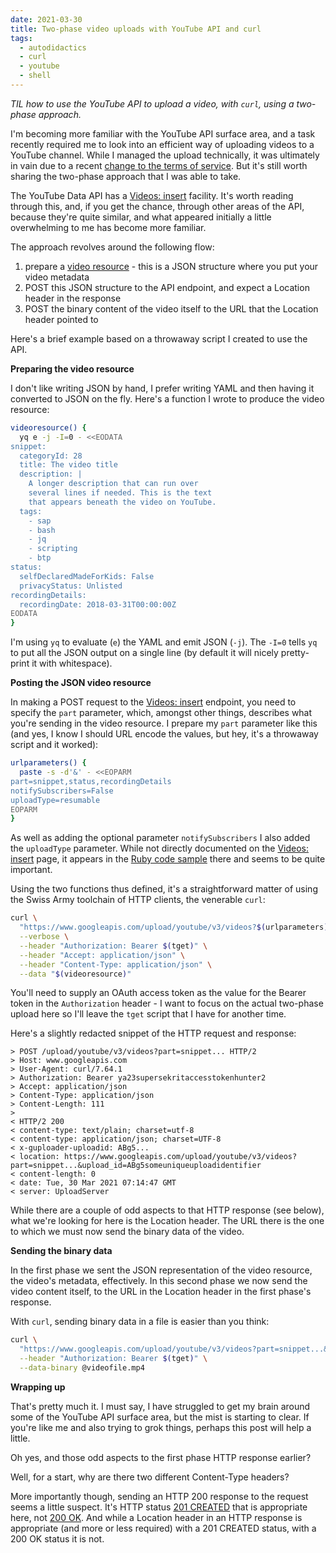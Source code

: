 ```yaml
---
date: 2021-03-30
title: Two-phase video uploads with YouTube API and curl
tags:
  - autodidactics
  - curl
  - youtube
  - shell
---
```


_TIL how to use the YouTube API to upload a video, with `curl`, using a two-phase approach._

I'm becoming more familiar with the YouTube API surface area, and a task recently required me to look into an efficient way of uploading videos to a YouTube channel. While I managed the upload technically, it was ultimately in vain due to a recent [change to the terms of service](https://developers.google.com/youtube/v3/revision_history#release_notes_07_28_2020). But it's still worth sharing the two-phase approach that I was able to take.

The YouTube Data API has a [Videos: insert](https://developers.google.com/youtube/v3/docs/videos/insert) facility. It's worth reading through this, and, if you get the chance, through other areas of the API, because they're quite similar, and what appeared initially a little overwhelming to me has become more familiar.

The approach revolves around the following flow:

1. prepare a [video resource](https://developers.google.com/youtube/v3/docs/videos#resource) - this is a JSON structure where you put your video metadata
1. POST this JSON structure to the API endpoint, and expect a Location header in the response
1. POST the binary content of the video itself to the URL that the Location header pointed to

Here's a brief example based on a throwaway script I created to use the API.

**Preparing the video resource**

I don't like writing JSON by hand, I prefer writing YAML and then having it converted to JSON on the fly. Here's a function I wrote to produce the video resource:

```bash
videoresource() {
  yq e -j -I=0 - <<EODATA
snippet:
  categoryId: 28
  title: The video title
  description: |
    A longer description that can run over
    several lines if needed. This is the text
    that appears beneath the video on YouTube.
  tags:
    - sap
    - bash
    - jq
    - scripting
    - btp
status:
  selfDeclaredMadeForKids: False
  privacyStatus: Unlisted
recordingDetails:
  recordingDate: 2018-03-31T00:00:00Z
EODATA
}
```

I'm using `yq` to evaluate (`e`) the YAML and emit JSON (`-j`). The `-I=0` tells `yq` to put all the JSON output on a single line (by default it will nicely pretty-print it with whitespace).

**Posting the JSON video resource**

In making a POST request to the [Videos: insert](https://developers.google.com/youtube/v3/docs/videos/insert) endpoint, you need to specify the `part` parameter, which, amongst other things, describes what you're sending in the video resource. I prepare my `part` parameter like this (and yes, I know I should URL encode the values, but hey, it's a throwaway script and it worked):

```bash
urlparameters() {
  paste -s -d'&' - <<EOPARM
part=snippet,status,recordingDetails
notifySubscribers=False
uploadType=resumable
EOPARM
}
```

As well as adding the optional parameter `notifySubscribers` I also added the `uploadType` parameter. While not directly documented on the [Videos: insert](https://developers.google.com/youtube/v3/docs/videos/insert) page, it appears in the [Ruby code sample](https://developers.google.com/youtube/v3/docs/videos/insert#ruby) there and seems to be quite important.

Using the two functions thus defined, it's a straightforward matter of using the Swiss Army toolchain of HTTP clients, the venerable `curl`:

```bash
curl \
  "https://www.googleapis.com/upload/youtube/v3/videos?$(urlparameters)" \
  --verbose \
  --header "Authorization: Bearer $(tget)" \
  --header "Accept: application/json" \
  --header "Content-Type: application/json" \
  --data "$(videoresource)"
```

You'll need to supply an OAuth access token as the value for the Bearer token in the `Authorization` header - I want to focus on the actual two-phase upload here so I'll leave the `tget` script that I have for another time.

Here's a slightly redacted snippet of the HTTP request and response:

```
> POST /upload/youtube/v3/videos?part=snippet... HTTP/2
> Host: www.googleapis.com
> User-Agent: curl/7.64.1
> Authorization: Bearer ya23supersekritaccesstokenhunter2
> Accept: application/json
> Content-Type: application/json
> Content-Length: 111
>
< HTTP/2 200
< content-type: text/plain; charset=utf-8
< content-type: application/json; charset=UTF-8
< x-guploader-uploadid: ABg5...
< location: https://www.googleapis.com/upload/youtube/v3/videos?part=snippet...&upload_id=ABg5someuniqueuploadidentifier
< content-length: 0
< date: Tue, 30 Mar 2021 07:14:47 GMT
< server: UploadServer
```

While there are a couple of odd aspects to that HTTP response (see below), what we're looking for here is the Location header. The URL there is the one to which we must now send the binary data of the video.

**Sending the binary data**

In the first phase we sent the JSON representation of the video resource, the video's metadata, effectively. In this second phase we now send the video content itself, to the URL in the Location header in the first phase's response.

With `curl`, sending binary data in a file is easier than you think:

```bash
curl \
  "https://www.googleapis.com/upload/youtube/v3/videos?part=snippet...&upload_id=ABg5someuniqueuploadidentifier" \
  --header "Authorization: Bearer $(tget)" \
  --data-binary @videofile.mp4
```

**Wrapping up**

That's pretty much it. I must say, I have struggled to get my brain around some of the YouTube API surface area, but the mist is starting to clear. If you're like me and also trying to grok things, perhaps this post will help a little.

Oh yes, and those odd aspects to the first phase HTTP response earlier?

Well, for a start, why are there two different Content-Type headers?

More importantly though, sending an HTTP 200 response to the request seems a little suspect. It's HTTP status [201 CREATED](https://tools.ietf.org/html/rfc2616#section-10.2.2) that is appropriate here, not [200 OK](https://tools.ietf.org/html/rfc2616#section-10.2.1). And while a Location header in an HTTP response is appropriate (and more or less required) with a 201 CREATED status, with a 200 OK status it is not.
